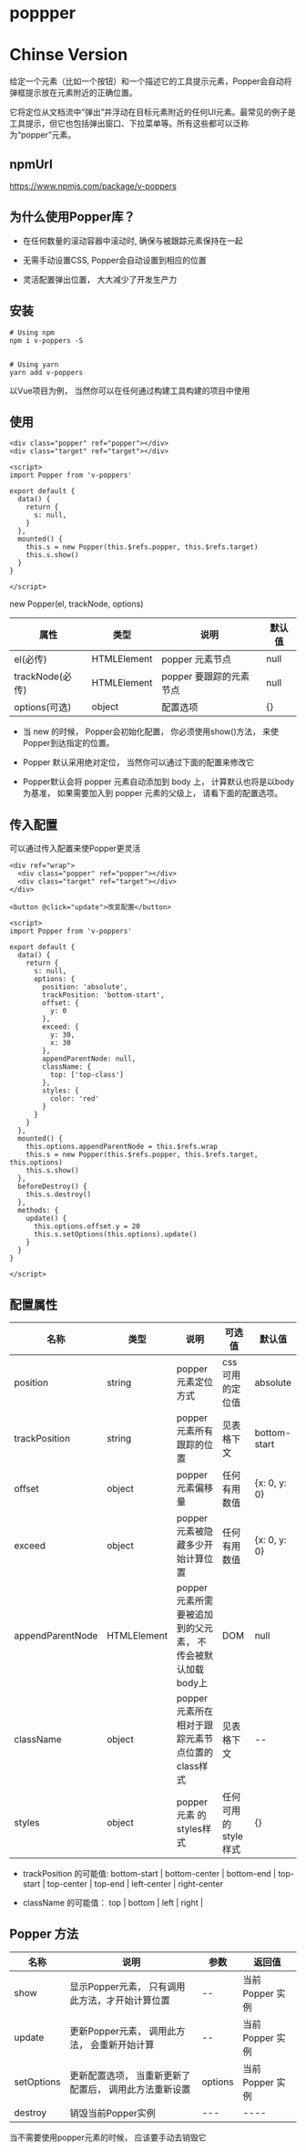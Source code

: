 # poppper

# Chinse Version

给定一个元素（比如一个按钮）和一个描述它的工具提示元素，Popper会自动将弹框提示放在元素附近的正确位置。

它将定位从文档流中“弹出”并浮动在目标元素附近的任何UI元素。最常见的例子是工具提示，但它也包括弹出窗口、下拉菜单等。所有这些都可以泛称为“popper”元素。


## npmUrl
<https://www.npmjs.com/package/v-poppers>


## 为什么使用Popper库？

* 在任何数量的滚动容器中滚动时, 确保与被跟踪元素保持在一起

* 无需手动设置CSS, Popper会自动设置到相应的位置

* 灵活配置弹出位置， 大大减少了开发生产力

## 安装

``` 
# Using npm 
npm i v-poppers -S


# Using yarn 
yarn add v-poppers

```

以Vue项目为例， 当然你可以在任何通过构建工具构建的项目中使用


## 使用

``` 
<div class="popper" ref="popper"></div>
<div class="target" ref="target"></div>

<script>
import Popper from 'v-poppers'

export default {
  data() {
    return {
      s: null,
    }
  },
  mounted() {
    this.s = new Popper(this.$refs.popper, this.$refs.target)
    this.s.show()
  }
}

</script>

```
new Popper(el, trackNode, options)

|属性| 类型| 说明| 默认值|
| ----- | ----- | ------| ------|
|el(必传) | HTMLElement | popper 元素节点| null|
|trackNode(必传) | HTMLElement | popper 要跟踪的元素节点| null|
|options(可选) | object | 配置选项| {}|

* 当 new 的时候， Popper会初始化配置， 你必须使用show()方法， 来使Popper到达指定的位置。

* Popper 默认采用绝对定位， 当然你可以通过下面的配置来修改它

* Popper默认会将 popper 元素自动添加到 body 上， 计算默认也将是以body为基准， 如果需要加入到 popper 元素的父级上， 请看下面的配置选项。

## 传入配置

可以通过传入配置来使Popper更灵活

``` 
<div ref="wrap">
  <div class="popper" ref="popper"></div>
  <div class="target" ref="target"></div>
</div>

<button @click="update">改变配置</button>

<script>
import Popper from 'v-poppers'

export default {
  data() {
    return {
      s: null,
      options: {
        position: 'absolute',
        trackPosition: 'bottom-start',
        offset: {
          y: 0
        },
        exceed: {
          y: 30,
          x: 30
        },
        appendParentNode: null,
        className: {
          top: ['top-class']
        },
        styles: {
          color: 'red'
        }
      }
    }
  },
  mounted() {
    this.options.appendParentNode = this.$refs.wrap
    this.s = new Popper(this.$refs.popper, this.$refs.target, this.options)
    this.s.show()
  },
  beforeDestroy() {
    this.s.destroy()
  },
  methods: {
    update() {
      this.options.offset.y = 20
      this.s.setOptions(this.options).update()
    }
  }
}

</script>

```

## 配置属性

|名称| 类型| 说明| 可选值| 默认值|
|----|-----|-----|----|-----|
|position|string|popper元素定位方式| css可用的定位值| absolute|
|trackPosition|string|popper元素所有跟踪的位置| 见表格下文| bottom-start|
|offset|object|popper元素偏移量| 任何有用数值| {x: 0, y: 0}|
|exceed|object|popper元素被隐藏多少开始计算位置| 任何有用数值| {x: 0, y: 0}|
|appendParentNode|HTMLElement|popper元素所需要被追加到的父元素， 不传会被默认加载body上| DOM | null |
|className|object|popper元素所在相对于跟踪元素节点位置的class样式| 见表格下文 | -- |
|styles|object|popper元素 的styles样式| 任何可用的style样式 | {} |


* trackPosition 的可能值: bottom-start | bottom-center | bottom-end | top-start | top-center | top-end | left-center | right-center

* className 的可能值： top | bottom | left | right |


## Popper 方法
| 名称 | 说明 | 参数| 返回值 |
| --- | ----| ----| ----- |
| show | 显示Popper元素， 只有调用此方法，才开始计算位置| -- | 当前 Popper 实例 |
|update | 更新Popper元素， 调用此方法， 会重新开始计算 | -- | 当前 Popper 实例 |
|setOptions | 更新配置选项， 当重新更新了配置后， 调用此方法重新设置 | options | 当前 Popper 实例 |
|destroy | 销毁当前Popper实例 | --- | ---- |


当不需要使用popper元素的时候， 应该要手动去销毁它
